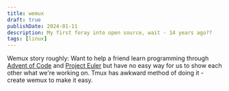 ```yaml
---
title: wemux
draft: true
publishDate: 2024-01-11
description: My first foray into open source, wait - 14 years ago??
tags: [linux]
---
```


Wemux story roughly: Want to help a friend learn programming through [Advent of Code](https://adventofcode.com) and [Project Euler](https://projecteuler.net) but have no easy way for us to show each other what we're working on. Tmux has awkward method of doing it - create wemux to make it easy.

